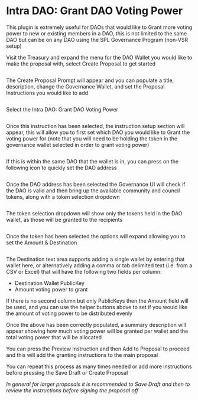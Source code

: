 # Intra DAO: Grant DAO Voting Power

This plugin is extremely useful for DAOs that would like to Grant more voting power to new or existing members in a DAO, this is not limited to the same DAO but can be on any DAO using the SPL Governance Program (non-VSR setup)

Visit the Treasury and expand the menu for the DAO Wallet you would like to make the proposal with, select Create Proposal to get started

<figure><img src="../../../.gitbook/assets/Screenshot 2024-08-26 at 12.51.33 AM.png" alt=""><figcaption></figcaption></figure>

The Create Proposal Prompt will appear and you can populate a title, description, change the Governance Wallet, and set the Proposal Instructions you would like to add

<figure><img src="../../../.gitbook/assets/Screenshot 2024-08-26 at 12.52.25 AM.png" alt=""><figcaption></figcaption></figure>

Select the Intra DAO: Grant DAO Voting Power

<figure><img src="../../../.gitbook/assets/Screenshot 2024-08-26 at 12.53.05 AM.png" alt=""><figcaption></figcaption></figure>

Once this instruction has been selected, the instruction setup section will appear, this will allow you to first set which DAO you would like to Grant the voting power for (note that you will need to be holding the token in the governance wallet selected in order to grant voting power)

<figure><img src="../../../.gitbook/assets/Screenshot 2024-08-26 at 12.55.11 AM.png" alt=""><figcaption></figcaption></figure>

If this is within the same DAO that the wallet is in, you can press on the following icon to quickly set the DAO address

<figure><img src="../../../.gitbook/assets/Screenshot 2024-08-26 at 12.55.27 AM.png" alt=""><figcaption></figcaption></figure>

Once the DAO address has been selected the Governance UI will check if the DAO is valid and then bring up the available community and council tokens, along with a token selection dropdown

<figure><img src="../../../.gitbook/assets/Screenshot 2024-08-26 at 12.55.56 AM.png" alt=""><figcaption></figcaption></figure>

The token selection dropdown will show only the tokens held in the DAO wallet, as those will be granted to the recipients

<figure><img src="../../../.gitbook/assets/Screenshot 2024-08-26 at 12.56.11 AM.png" alt=""><figcaption></figcaption></figure>

Once the token has been selected the options will expand allowing you to set the Amount & Destination

<figure><img src="../../../.gitbook/assets/Screenshot 2024-08-26 at 12.56.30 AM.png" alt=""><figcaption></figcaption></figure>

The Destination text area supports adding a single wallet by entering that wallet here, or alternatively adding a comma or tab delimited text (i.e. from a CSV or Excel) that will have the following two fields per column:

* Destination Wallet PublicKey
* Amount voting power to grant

If there is no second column but only PublicKeys then the Amount field will be used, and you can use the helper buttons above to set if you would like the amount of voting power to be distributed evenly

Once the above has been correctly populated, a summary description will appear showing how much voting power will be granted per wallet and the total voting power that will be allocated

You can press the Preview Instruction and then Add to Proposal to proceed and this will add the granting instructions to the main proposal

You can repeat this process as many times needed or add more instructions before pressing the Save Draft or Create Proposal

_In general for larger proposals it is recommended to Save Draft and then to review the instructions before signing the proposal off_
